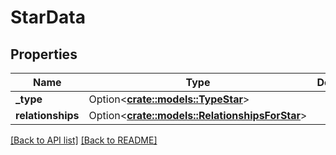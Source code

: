 # StarData

## Properties

Name | Type | Description | Notes
------------ | ------------- | ------------- | -------------
**_type** | Option<[**crate::models::TypeStar**](TypeStar.md)> |  | 
**relationships** | Option<[**crate::models::RelationshipsForStar**](RelationshipsForStar.md)> |  | 

[[Back to API list]](../README.md#documentation-for-api-endpoints) [[Back to README]](../README.md)


